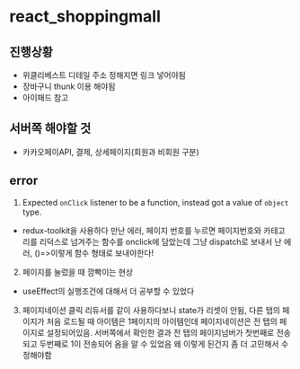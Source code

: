 # react_shoppingmall

## 진행상황

- 위클리베스트 디테일 주소 정해지면 링크 넣어야됨
- 장바구니 thunk 이용 해야됨
- 아이패드 참고

## 서버쪽 해야할 것

- 카카오페이API, 결제, 상세페이지(회원과 비회원 구분)

## error

1. Expected `onClick` listener to be a function, instead got a value of `object` type.

- redux-toolkit을 사용하다 만난 에러, 페이지 번호를 누르면 페이지번호와 카테고리를 리덕스로 넘겨주는 함수를 onclick에 담았는데 그냥 dispatch로 보내서 난 에러, ()=>이렇게 함수 형태로 보내야한다!

2. 페이지를 눌렀을 때 깜빡이는 현상

- useEffect의 실행조건에 대해서 더 공부할 수 있었다

3. 페이지네이션 클릭 리듀서를 같이 사용하다보니 state가 리셋이 안됨, 다른 탭의 페이지가 처음 로드될 때 아이템은 1페이지의 아이템인데 페이지네이션은 전 탭의 페이지로 설정되어있음. 서버쪽에서 확인한 결과 전 탭의 페이지넘버가 첫번째로 전송되고 두번째로 1이 전송되어 옴을 알 수 있었음 왜 이렇게 된건지 좀 더 고민해서 수정해야함
